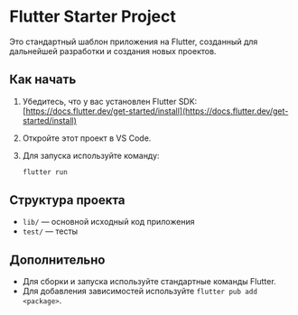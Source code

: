 # Flutter Starter Project

Это стандартный шаблон приложения на Flutter, созданный для дальнейшей разработки и создания новых проектов.

## Как начать

1. Убедитесь, что у вас установлен Flutter SDK: [https://docs.flutter.dev/get-started/install](https://docs.flutter.dev/get-started/install)
2. Откройте этот проект в VS Code.

3. Для запуска используйте команду:

   ```sh
   flutter run
   ```

## Структура проекта

- `lib/` — основной исходный код приложения
- `test/` — тесты

## Дополнительно

- Для сборки и запуска используйте стандартные команды Flutter.
- Для добавления зависимостей используйте `flutter pub add <package>`.
